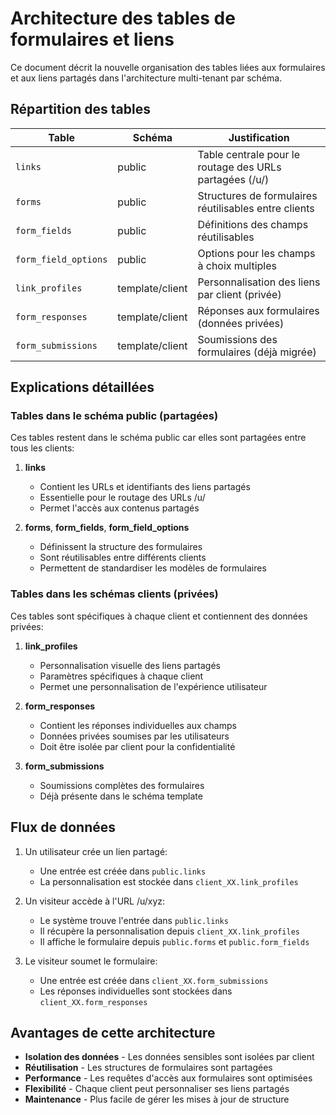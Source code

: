 # Architecture des tables de formulaires et liens

Ce document décrit la nouvelle organisation des tables liées aux formulaires et aux liens partagés dans l'architecture multi-tenant par schéma.

## Répartition des tables

| Table | Schéma | Justification |
|-------|--------|---------------|
| `links` | public | Table centrale pour le routage des URLs partagées (/u/) |
| `forms` | public | Structures de formulaires réutilisables entre clients |
| `form_fields` | public | Définitions des champs réutilisables |
| `form_field_options` | public | Options pour les champs à choix multiples |
| `link_profiles` | template/client | Personnalisation des liens par client (privée) |
| `form_responses` | template/client | Réponses aux formulaires (données privées) |
| `form_submissions` | template/client | Soumissions des formulaires (déjà migrée) |

## Explications détaillées

### Tables dans le schéma public (partagées)

Ces tables restent dans le schéma public car elles sont partagées entre tous les clients:

1. **links**
   - Contient les URLs et identifiants des liens partagés
   - Essentielle pour le routage des URLs /u/
   - Permet l'accès aux contenus partagés

2. **forms**, **form_fields**, **form_field_options**
   - Définissent la structure des formulaires
   - Sont réutilisables entre différents clients
   - Permettent de standardiser les modèles de formulaires

### Tables dans les schémas clients (privées)

Ces tables sont spécifiques à chaque client et contiennent des données privées:

1. **link_profiles**
   - Personnalisation visuelle des liens partagés
   - Paramètres spécifiques à chaque client
   - Permet une personnalisation de l'expérience utilisateur

2. **form_responses**
   - Contient les réponses individuelles aux champs
   - Données privées soumises par les utilisateurs
   - Doit être isolée par client pour la confidentialité

3. **form_submissions**
   - Soumissions complètes des formulaires
   - Déjà présente dans le schéma template

## Flux de données

1. Un utilisateur crée un lien partagé:
   - Une entrée est créée dans `public.links`
   - La personnalisation est stockée dans `client_XX.link_profiles`

2. Un visiteur accède à l'URL /u/xyz:
   - Le système trouve l'entrée dans `public.links`
   - Il récupère la personnalisation depuis `client_XX.link_profiles`
   - Il affiche le formulaire depuis `public.forms` et `public.form_fields`

3. Le visiteur soumet le formulaire:
   - Une entrée est créée dans `client_XX.form_submissions`
   - Les réponses individuelles sont stockées dans `client_XX.form_responses`

## Avantages de cette architecture

- **Isolation des données** - Les données sensibles sont isolées par client
- **Réutilisation** - Les structures de formulaires sont partagées
- **Performance** - Les requêtes d'accès aux formulaires sont optimisées
- **Flexibilité** - Chaque client peut personnaliser ses liens partagés
- **Maintenance** - Plus facile de gérer les mises à jour de structure 